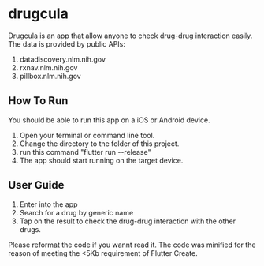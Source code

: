 # drugcula

Drugcula is an app that allow anyone to check drug-drug interaction easily.
The data is provided by public APIs: 
1. datadiscovery.nlm.nih.gov
2. rxnav.nlm.nih.gov
3. pillbox.nlm.nih.gov


## How To Run

You should be able to run this app on a iOS or Android device.
1. Open your terminal or command line tool.
2. Change the directory to the folder of this project.
3. run this command "flutter run --release"
4. The app should start running on the target device.


## User Guide

1. Enter into the app
2. Search for a drug by generic name
3. Tap on the result to check the drug-drug interaction with the other drugs.

Please reformat the code if you wannt read it. The code was minified for the reason of meeting the <5Kb requirement of Flutter Create.